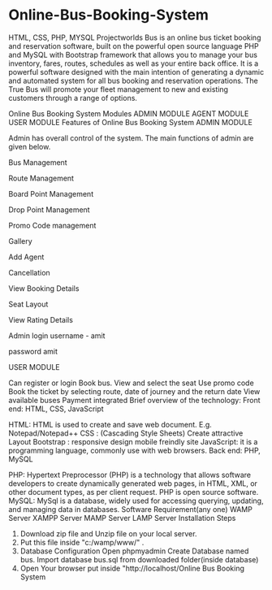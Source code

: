 # Online-Bus-Booking-System
HTML, CSS, PHP, MYSQL
Projectworlds Bus is an online bus ticket booking and reservation software, built on the powerful open source language PHP and MySQL with Bootstrap framework that allows you to manage your bus inventory, fares, routes, schedules as well as your entire back office. It is a powerful software designed with the main intention of generating a dynamic and automated system for all bus booking and reservation operations. The True Bus will promote your fleet management to new and existing customers through a range of options.

Online Bus Booking System Modules
ADMIN MODULE
AGENT MODULE
USER MODULE
Features of Online Bus Booking System
ADMIN MODULE 

Admin has overall control of the system. The main functions of admin are given below.

Bus Management

Route Management

Board Point Management

Drop Point Management

Promo Code management

Gallery

Add Agent

Cancellation

View Booking Details

Seat Layout

View Rating Details

Admin login
username - amit

password amit

USER MODULE

Can register or login
Book bus.
View and select the seat
Use  promo code
Book the ticket by selecting route, date of journey and the return date
View available buses
Payment integrated
Brief overview of the technology:
Front end: HTML, CSS, JavaScript

HTML: HTML is used to create and save web document. E.g. Notepad/Notepad++
CSS : (Cascading Style Sheets) Create attractive Layout
Bootstrap : responsive design mobile freindly site
JavaScript: it is a programming language, commonly use with web browsers.
Back end: PHP, MySQL

PHP: Hypertext Preprocessor (PHP) is a technology that allows software developers to create dynamically generated web pages, in HTML, XML, or other document types, as per client request. PHP is open source software.
MySQL: MySql is a database, widely used for accessing querying, updating, and managing data in databases.
Software Requirement(any one)
WAMP Server
XAMPP Server
MAMP Server
LAMP Server
Installation Steps
1. Download zip file and Unzip file on your local server.
2. Put this file inside "c:/wamp/www/" .
3. Database Configuration
Open phpmyadmin
Create Database named bus.
Import database bus.sql from downloaded folder(inside database)
4. Open Your browser put inside "http://localhost/Online Bus Booking System
